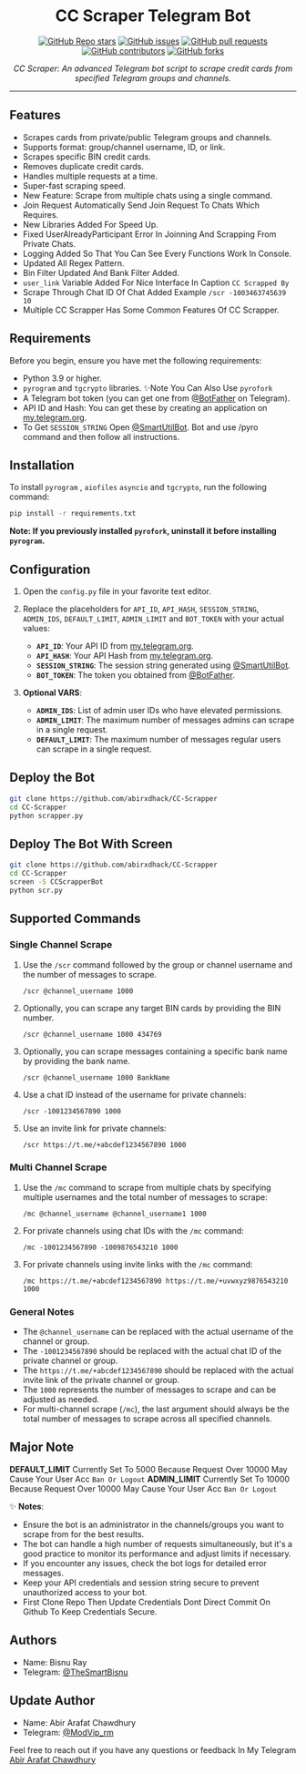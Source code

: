 <h1 align="center">CC Scraper Telegram Bot</h1>

<p align="center">
  <a href="https://github.com/abirxdhack/CC-Scrapper/stargazers"><img src="https://img.shields.io/github/stars/abirxdhack/CC-Scrapper?color=blue&style=flat" alt="GitHub Repo stars"></a>
  <a href="https://github.com/abirxdhack/CC-Scrapper/issues"><img src="https://img.shields.io/github/issues/abirxdhack/CC-Scrapper" alt="GitHub issues"></a>
  <a href="https://github.com/abirxdhack/CC-Scrapper/pulls"><img src="https://img.shields.io/github/issues-pr/abirxdhack/CC-Scrapper" alt="GitHub pull requests"></a>
  <a href="https://github.com/abirxdhack/CC-Scrapper/graphs/contributors"><img src="https://img.shields.io/github/contributors/abirxdhack/CC-Scrapper?style=flat" alt="GitHub contributors"></a>
  <a href="https://github.com/abirxdhack/CC-Scrapper/network/members"><img src="https://img.shields.io/github/forks/abirxdhack/CC-Scrapper?style=flat" alt="GitHub forks"></a>
</p>

<p align="center">
  <em>CC Scraper: An advanced Telegram bot script to scrape credit cards from specified Telegram groups and channels.</em>
</p>
<hr>

## Features

- Scrapes cards from private/public Telegram groups and channels.
- Supports format: group/channel username, ID, or link.
- Scrapes specific BIN credit cards.
- Removes duplicate credit cards.
- Handles multiple requests at a time.
- Super-fast scraping speed.
- New Feature: Scrape from multiple chats using a single command.
- Join Request Automatically Send Join Request To Chats Which Requires.
- New Libraries Added For Speed Up.
- Fixed UserAlreadyParticipant Error In Joinning And Scrapping From Private Chats.
- Logging Added So That You Can See Every Functions Work In Console.
- Updated All Regex Pattern.
- Bin Filter Updated And Bank Filter Added.
- `user_link` Variable Added For Nice Interface In Caption `CC Scrapped By`
- Scrape Through Chat ID Of Chat Added Example `/scr -1003463745639 10`
- Multiple CC Scrapper Has Some Common Features Of CC Scrapper.

## Requirements

Before you begin, ensure you have met the following requirements:

- Python 3.9 or higher.
- `pyrogram` and `tgcrypto` libraries. ✨Note You Can Also Use `pyrofork`
- A Telegram bot token (you can get one from [@BotFather](https://t.me/BotFather) on Telegram).
- API ID and Hash: You can get these by creating an application on [my.telegram.org](https://my.telegram.org).
- To Get `SESSION_STRING` Open [@SmartUtilBot](https://t.me/SmartUtilBot). Bot and use /pyro command and then follow all instructions.

## Installation

To install `pyrogram` , `aiofiles` `asyncio` and `tgcrypto`, run the following command:

```bash
pip install -r requirements.txt
```

**Note: If you previously installed `pyrofork`, uninstall it before installing `pyrogram`.**

## Configuration

1. Open the `config.py` file in your favorite text editor.
2. Replace the placeholders for `API_ID`, `API_HASH`, `SESSION_STRING`, `ADMIN_IDS`, `DEFAULT_LIMIT`, `ADMIN_LIMIT` and `BOT_TOKEN` with your actual values:
   - **`API_ID`**: Your API ID from [my.telegram.org](https://my.telegram.org).
   - **`API_HASH`**: Your API Hash from [my.telegram.org](https://my.telegram.org).
   - **`SESSION_STRING`**: The session string generated using [@SmartUtilBot](https://t.me/SmartUtilBot).
   - **`BOT_TOKEN`**: The token you obtained from [@BotFather](https://t.me/BotFather).

3. **Optional VARS**:
   - **`ADMIN_IDS`**: List of admin user IDs who have elevated permissions.
   - **`ADMIN_LIMIT`**: The maximum number of messages admins can scrape in a single request.
   - **`DEFAULT_LIMIT`**: The maximum number of messages regular users can scrape in a single request.

## Deploy the Bot

```sh
git clone https://github.com/abirxdhack/CC-Scrapper
cd CC-Scrapper
python scrapper.py
```
## Deploy The Bot With Screen

```sh
git clone https://github.com/abirxdhack/CC-Scrapper
cd CC-Scrapper
screen -S CCScrapperBot
python scr.py
```

## Supported Commands

### Single Channel Scrape

1. Use the `/scr` command followed by the group or channel username and the number of messages to scrape.

    ```text
    /scr @channel_username 1000
    ```

2. Optionally, you can scrape any target BIN cards by providing the BIN number.

    ```text
    /scr @channel_username 1000 434769
    ```

3. Optionally, you can scrape messages containing a specific bank name by providing the bank name.

    ```text
    /scr @channel_username 1000 BankName
    ```

4. Use a chat ID instead of the username for private channels:

    ```text
    /scr -1001234567890 1000
    ```

5. Use an invite link for private channels:

    ```text
    /scr https://t.me/+abcdef1234567890 1000
    ```

### Multi Channel Scrape

1. Use the `/mc` command to scrape from multiple chats by specifying multiple usernames and the total number of messages to scrape:

    ```text
    /mc @channel_username @channel_username1 1000
    ```

2. For private channels using chat IDs with the `/mc` command:

    ```text
    /mc -1001234567890 -1009876543210 1000
    ```

3. For private channels using invite links with the `/mc` command:

    ```text
    /mc https://t.me/+abcdef1234567890 https://t.me/+uvwxyz9876543210 1000
    ```

### General Notes

- The `@channel_username` can be replaced with the actual username of the channel or group.
- The `-1001234567890` should be replaced with the actual chat ID of the private channel or group.
- The `https://t.me/+abcdef1234567890` should be replaced with the actual invite link of the private channel or group.
- The `1000` represents the number of messages to scrape and can be adjusted as needed.
- For multi-channel scrape (`/mc`), the last argument should always be the total number of messages to scrape across all specified channels.

## Major Note
**DEFAULT_LIMIT** Currently Set To 5000 Because Request Over 10000 May Cause Your User Acc `Ban Or Logout`
**ADMIN_LIMIT** Currently Set To 10000 Because Request Over 10000 May Cause Your User Acc `Ban Or Logout`

✨ **Notes**:
- Ensure the bot is an administrator in the channels/groups you want to scrape from for the best results.
- The bot can handle a high number of requests simultaneously, but it's a good practice to monitor its performance and adjust limits if necessary.
- If you encounter any issues, check the bot logs for detailed error messages.
- Keep your API credentials and session string secure to prevent unauthorized access to your bot.
- First Clone Repo Then Update Credentials Dont Direct Commit On Github To  Keep Credentials Secure.

## Authors
- Name: Bisnu Ray 
- Telegram: [@TheSmartBisnu](https://t.me/TheSmartBisnu)
## Update Author
- Name: Abir Arafat Chawdhury
- Telegram: [@ModVip_rm](https://t.me/ModVip_rm)

Feel free to reach out if you have any questions or feedback In My Telegram [Abir Arafat Chawdhury](t.me/abirxdhackz) 
